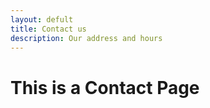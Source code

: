 ```yaml
---
layout: defult
title: Contact us
description: Our address and hours
---
```


<h1>This is a Contact Page</h1>